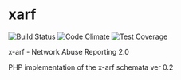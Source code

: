 # xarf
[![Build Status](https://travis-ci.org/idimensionz/xarf.svg?branch=master)](https://travis-ci.org/idimensionz/xarf) [![Code Climate](https://codeclimate.com/github/idimensionz/xarf/badges/gpa.svg)](https://codeclimate.com/github/idimensionz/xarf) [![Test Coverage](https://codeclimate.com/github/idimensionz/xarf/badges/coverage.svg)](https://codeclimate.com/github/idimensionz/xarf/coverage)

x-arf - Network Abuse Reporting 2.0

PHP implementation of the x-arf schemata ver 0.2